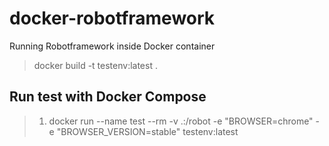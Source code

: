 # docker-robotframework
Running Robotframework inside Docker container

> docker build -t testenv:latest .

## Run test with Docker Compose

> 1. docker run --name test --rm -v .:/robot -e "BROWSER=chrome" -e "BROWSER_VERSION=stable" testenv:latest

